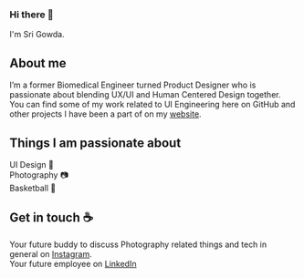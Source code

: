 ### Hi there 👋
I'm Sri Gowda. 

## About me

I’m a former Biomedical Engineer turned Product Designer who is <br /> passionate about blending UX/UI and Human Centered Design together. 
<br />
You can find some of my work related to UI Engineering here on GitHub and other projects I have been a part of on my [website](https://srikanthgowda.com).

## Things I am passionate about

UI Design :iphone:
<br />
Photography :camera:
<br />
Basketball :basketball:

## Get in touch :coffee:

Your future buddy to discuss Photography related things and tech in general on [Instagram](https://instagram.com/sri.go).
<br />
Your future employee on [LinkedIn](https://www.linkedin.com/in/sri-go)

<!--
**sri-go/sri-go** is a ✨ _special_ ✨ repository because its `README.md` (this file) appears on your GitHub profile.

Here are some ideas to get you started:

- 🔭 I’m currently working on ...
- 🌱 I’m currently learning ...
- 👯 I’m looking to collaborate on ...
- 🤔 I’m looking for help with ...
- 💬 Ask me about ...
- 📫 How to reach me: ...
- 😄 Pronouns: ...
- ⚡ Fun fact: ...
-->
